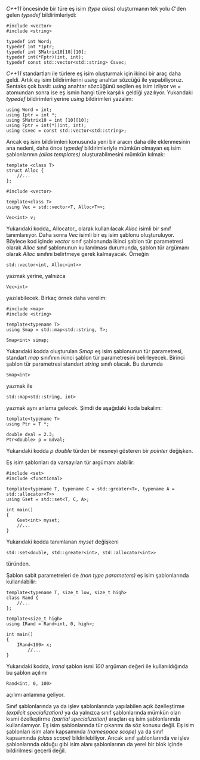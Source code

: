 _C++11_ öncesinde bir türe eş isim _(type alias)_ oluşturmanın tek yolu _C_'den gelen _typedef_ bildirimleriydi:

```
#include <vector>
#include <string>

typedef int Word;
typedef int *Iptr;
typedef int SMatrix10[10][10];
typedef int(*Fptr)(int, int);
typedef const std::vector<std::string> Csvec;
```

_C++11_ standartları ile türlere eş isim oluşturmak için ikinci bir araç daha geldi. 
Artık eş isim bildirimlerini _using_ anahtar sözcüğü ile yapabiliyoruz. 
Sentaks çok basit: _using_ anahtar sözcüğünü seçilen eş isim izliyor ve _=_ atomundan sonra ise eş ismin hangi türe karşılık geldiği yazılıyor. 
Yukarıdaki _typedef_ bildirimleri yerine _using_ bildirimleri yazalım:

```
using Word = int;
using Iptr = int *;
using SMatrix10 = int [10][10];
using Fptr = int(*)(int, int);
using Csvec = const std::vector<std::string>;
```

Ancak eş isim bildirimleri konusunda yeni bir aracın daha dile eklenmesinin ana nedeni, 
daha önce _typedef_ bildirimleriyle mümkün olmayan eş isim şablonlarının _(alias templates)_ oluşturabilmesini mümkün kılmak:

```
template <class T>
struct Alloc {
	//...
};

#include <vector>

template<class T>
using Vec = std::vector<T, Alloc<T>>;	

Vec<int> v;
```

Yukarıdaki kodda_ Allocator_ olarak kullanılacak _Alloc_ isimli bir sınıf tanımlanıyor. 
Daha sonra _Vec_ isimli bir eş isim şablonu oluşturuluyor. 
Böylece kod içinde _vector_ sınıf şablonunda ikinci şablon tür parametresi olarak _Alloc_ sınıf şablonunun kullanılması durumunda, 
şablon tür argümanı olarak _Alloc_ sınıfını belirtmeye gerek kalmayacak. 
Örneğin

```
std::vector<int, Alloc<int>>
```

yazmak yerine, yalnızca

```
Vec<int>
```

yazılabilecek. 
Birkaç örnek daha verelim:

```
#include <map>
#include <string>

template<typename T>
using Smap = std::map<std::string, T>;

Smap<int> simap;
```

Yukarıdaki kodda oluşturulan _Smap_ eş isim şablonunun tür parametresi, standart _map_ sınıfının ikinci şablon tür parametresini belirleyecek. 
Birinci şablon tür parametresi standart _string_ sınıfı olacak. 
Bu durumda

```
Smap<int>
```
yazmak ile

```
std::map<std::string, int>
```

yazmak aynı anlama gelecek. 
Şimdi de aşağıdaki koda bakalım:

```
template<typename T>
using Ptr = T *;

double dval = 2.3;
Ptr<double> p = &dval;
```

Yukarıdaki kodda _p_ _double_ türden bir nesneyi gösteren bir _pointer_ değişken.

Eş isim şablonları da varsayılan tür argümanı alabilir:

```
#include <set>
#include <functional>

template<typename T, typename C = std::greater<T>, typename A = std::allocator<T>>
using Gset = std::set<T, C, A>;

int main()
{
	Gset<int> myset;
	//...
}
```

Yukarıdaki kodda tanımlanan _myset_ değişkeni

```
std::set<double, std::greater<int>, std::allocator<int>>
```
türünden.

Şablon sabit parametreleri de _(non type parameters)_ eş isim şablonlarında kullanılabilir:

```
template<typename T, size_t low, size_t high>
class Rand {
	//...
};

template<size_t high>
using IRand = Rand<int, 0, high>;

int main()
{
	IRand<100> x;
        //...
}
```

Yukarıdaki kodda, _Irand_ şablon ismi _100_ argüman değeri ile kullanıldığında bu şablon açılımı

```
Rand<int, 0, 100>
```
açılımı anlamına geliyor.

Sınıf şablonlarında ya da işlev şablonlarında yapılabilen açık özelleştirme _(explicit specialization)_ ya da 
yalnızca sınıf şablonlarında mümkün olan kısmi özelleştirme _(partial specialization)_ araçları eş isim şablonlarında kullanılamıyor. 
Eş isim şablonlarında tür çıkarımı da söz konusu değil.
Eş isim şablonları isim alanı kapsamında _(namespace scope)_ ya da sınıf kapsamında _(class scope)_ bildirilebiliyor. 
Ancak sınıf şablonlarında ve işlev şablonlarında olduğu gibi isim alanı şablonlarının da yerel bir blok içinde bildirilmesi geçerli değil.
